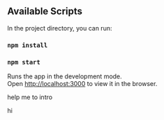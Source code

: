 
## Available Scripts

In the project directory, you can run:


### `npm install`

### `npm start`

Runs the app in the development mode.<br>
Open [http://localhost:3000](http://localhost:3000) to view it in the browser.


help me to intro


hi


